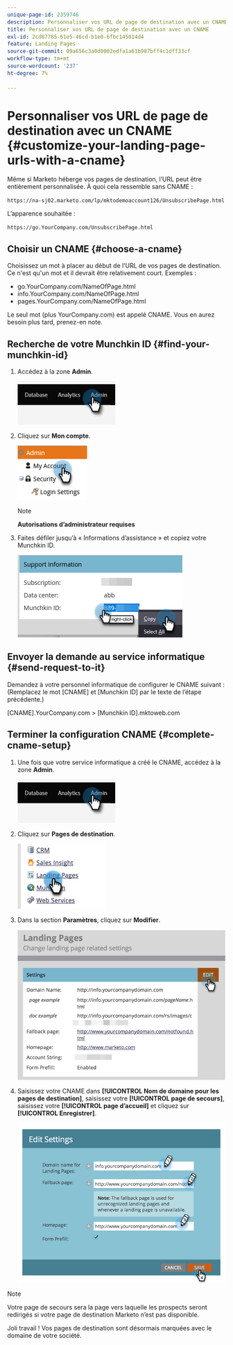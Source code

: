 ```yaml
---
unique-page-id: 2359746
description: Personnaliser vos URL de page de destination avec un CNAME - Documents Marketo - Documentation du produit
title: Personnaliser vos URL de page de destination avec un CNAME
exl-id: 2cd87785-61e5-46cd-b1e0-6fbc145014d4
feature: Landing Pages
source-git-commit: 09a656c3a0d0002edfa1a61b987bff4c1dff33cf
workflow-type: tm+mt
source-wordcount: '237'
ht-degree: 7%

---
```


# Personnaliser vos URL de page de destination avec un CNAME {#customize-your-landing-page-urls-with-a-cname}

Même si Marketo héberge vos pages de destination, l’URL peut être entièrement personnalisée. À quoi cela ressemble sans CNAME :

`https://na-sj02.marketo.com/lp/mktodemoaccount126/UnsubscribePage.html`

L’apparence souhaitée :

`https://go.YourCompany.com/UnsubscribePage.html`

## Choisir un CNAME {#choose-a-cname}

Choisissez un mot à placer au début de l’URL de vos pages de destination. Ce n&#39;est qu&#39;un mot et il devrait être relativement court. Exemples :

* go.YourCompany.com/NameOfPage.html
* info.YourCompany.com/NameOfPage.html
* pages.YourCompany.com/NameOfPage.html

Le seul mot (plus YourCompany.com) est appelé CNAME. Vous en aurez besoin plus tard, prenez-en note.

## Recherche de votre Munchkin ID {#find-your-munchkin-id}

1. Accédez à la zone **Admin**.

   ![](assets/customize-your-landing-page-urls-with-a-cname-1.png)

1. Cliquez sur **Mon compte**.

   ![](assets/customize-your-landing-page-urls-with-a-cname-2.png)

   >[!NOTE]
   >
   >**Autorisations d’administrateur requises**

1. Faites défiler jusqu’à « Informations d’assistance » et copiez votre Munchkin ID.

   ![](assets/customize-your-landing-page-urls-with-a-cname-3.png)

## Envoyer la demande au service informatique {#send-request-to-it}

Demandez à votre personnel informatique de configurer le CNAME suivant : (Remplacez le mot [CNAME] et [Munchkin ID] par le texte de l’étape précédente.)

[CNAME].YourCompany.com > [Munchkin ID].mktoweb.com

## Terminer la configuration CNAME {#complete-cname-setup}

1. Une fois que votre service informatique a créé le CNAME, accédez à la zone **Admin**.

   ![](assets/customize-your-landing-page-urls-with-a-cname-4.png)

1. Cliquez sur **Pages de destination**.

   ![](assets/customize-your-landing-page-urls-with-a-cname-5.png)

1. Dans la section **Paramètres**, cliquez sur **Modifier**.

   ![](assets/customize-your-landing-page-urls-with-a-cname-6.png)

1. Saisissez votre CNAME dans **[!UICONTROL Nom de domaine pour les pages de destination]**, saisissez votre **[!UICONTROL page de secours]**, saisissez votre **[!UICONTROL page d’accueil]** et cliquez sur **[!UICONTROL Enregistrer]**.

   ![](assets/customize-your-landing-page-urls-with-a-cname-7.png)

>[!NOTE]
>
>Votre page de secours sera la page vers laquelle les prospects seront redirigés si votre page de destination Marketo n’est pas disponible.

Joli travail ! Vos pages de destination sont désormais marquées avec le domaine de votre société.
